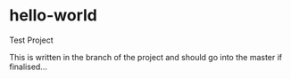 # hello-world
Test Project

This is written in the branch of the project and should go into the master if finalised...
